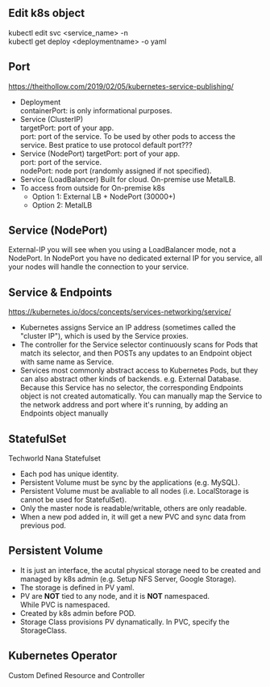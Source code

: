 ## Edit k8s object
kubectl edit svc \<service_name> -n <namespace>  
kubectl get deploy \<deploymentname> -o yaml

## Port  
https://theithollow.com/2019/02/05/kubernetes-service-publishing/  
- Deployment  
  containerPort: is only informational purposes.
- Service (ClusterIP)  
  targetPort: port of your app.  
  port: port of the service. To be used by other pods to access the service. Best pratice to use protocol default port???  
- Service (NodePort)
  targetPort: port of your app.  
  port: port of the service.  
  nodePort: node port (randomly assigned if not specified).
- Service (LoadBalancer)
  Built for cloud. On-premise use MetalLB.
- To access from outside for On-premise k8s  
  - Option 1: External LB + NodePort (30000+)
  - Option 2: MetalLB

## Service (NodePort) 
External-IP you will see when you using a LoadBalancer mode, not a NodePort. In NodePort you have no dedicated external IP for you service, all your nodes will handle the connection to your service.  

## Service & Endpoints
https://kubernetes.io/docs/concepts/services-networking/service/  
- Kubernetes assigns Service an IP address (sometimes called the "cluster IP"), which is used by the Service proxies.  
- The controller for the Service selector continuously scans for Pods that match its selector, and then POSTs any updates to an Endpoint object with same name as Service.
- Services most commonly abstract access to Kubernetes Pods, but they can also abstract other kinds of backends. e.g. External Database.  
  Because this Service has no selector, the corresponding Endpoints object is not created automatically. You can manually map the Service to the network address and port where it's running, by adding an Endpoints object manually

## StatefulSet  
Techworld Nana Statefulset
- Each pod has unique identity.
- Persistent Volume must be sync by the applications (e.g. MySQL).
- Persistent Volume must be avaliable to all nodes (i.e. LocalStorage is cannot be used for StatefulSet). 
- Only the master node is readable/writable, others are only readable.
- When a new pod added in, it will get a new PVC and sync data from previous pod.

## Persistent Volume
- It is just an interface, the acutal physical storage need to be created and managed by k8s admin (e.g. Setup NFS Server, Google Storage).
- The storage is defined in PV yaml.
- PV are **NOT** tied to any node, and it is **NOT** namespaced.  
While PVC is namespaced.
- Created by k8s admin before POD.
- Storage Class provisions PV dynamatically. In PVC, specify the StorageClass.

## Kubernetes Operator
Custom Defined Resource and Controller
